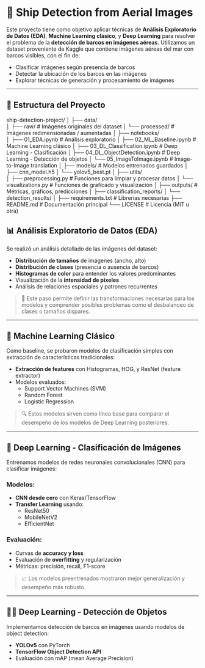 # 🚢 Ship Detection from Aerial Images

Este proyecto tiene como objetivo aplicar técnicas de **Análisis Exploratorio de Datos (EDA)**, **Machine Learning clásico**, y **Deep Learning** para resolver el problema de la **detección de barcos en imágenes aéreas**. Utilizamos un dataset proveniente de Kaggle que contiene imágenes aéreas del mar con barcos visibles, con el fin de:

- Clasificar imágenes según presencia de barcos
- Detectar la ubicación de los barcos en las imágenes
- Explorar técnicas de generación y procesamiento de imágenes

---

## 📁 Estructura del Proyecto
ship-detection-project/
│
├── data/                         
│   ├── raw/                      # Imágenes originales del dataset
│   └── processed/                # Imágenes redimensionadas / aumentadas
│
├── notebooks/                   
│   ├── 01_EDA.ipynb                      # Análisis exploratorio
│   ├── 02_ML_Baseline.ipynb             # Machine Learning clásico
│   ├── 03_DL_Classification.ipynb       # Deep Learning - Clasificación
│   ├── 04_DL_ObjectDetection.ipynb      # Deep Learning - Detección de objetos
│   └── 05_ImageToImage.ipynb            # Image-to-Image translation
│
├── models/                              # Modelos entrenados guardados
│   ├── cnn_model.h5
│   └── yolov5_best.pt
│
├── utils/                               
│   ├── preprocessing.py                 # Funciones para limpiar y procesar datos
│   └── visualizations.py                # Funciones de graficado y visualización
│
├── outputs/                             # Métricas, gráficos, predicciones
│   ├── classification_reports/
│   └── detection_results/
│
├── requirements.txt                     # Librerías necesarias
├── README.md                            # Documentación principal
└── LICENSE                              # Licencia (MIT u otra)

## 📊 Análisis Exploratorio de Datos (EDA)

Se realizó un análisis detallado de las imágenes del dataset:

- **Distribución de tamaños** de imágenes (ancho, alto)
- **Distribución de clases** (presencia o ausencia de barcos)
- **Histogramas de color** para entender los valores predominantes
- Visualización de la **intensidad de píxeles**
- Análisis de relaciones espaciales y patrones recurrentes

> 📌 Este paso permite definir las transformaciones necesarias para los modelos y comprender posibles problemas como el desbalanceo de clases o tamaños dispares.

---

## 🤖 Machine Learning Clásico

Como baseline, se probaron modelos de clasificación simples con extracción de características tradicionales:

- **Extracción de features** con Histogramas, HOG, y ResNet (feature extractor)
- Modelos evaluados:
  - Support Vector Machines (SVM)
  - Random Forest
  - Logistic Regression

> 🔍 Estos modelos sirven como línea base para comparar el desempeño de los modelos de Deep Learning posteriores.

---

## 🧠 Deep Learning - Clasificación de Imágenes

Entrenamos modelos de redes neuronales convolucionales (CNN) para clasificar imágenes:

### Modelos:

- **CNN desde cero** con Keras/TensorFlow
- **Transfer Learning** usando:
  - ResNet50
  - MobileNetV2
  - EfficientNet

### Evaluación:

- Curvas de **accuracy y loss**
- Evaluación de **overfitting** y regularización
- Métricas: precisión, recall, F1-score

> 📈 Los modelos preentrenados mostraron mejor generalización y desempeño más robusto.

---

## 🕵️‍♀️ Deep Learning - Detección de Objetos

Implementamos detección de barcos en imágenes usando modelos de object detection:

- **YOLOv5** con PyTorch
- **TensorFlow Object Detection API**
- Evaluación con mAP (mean Average Precision)
